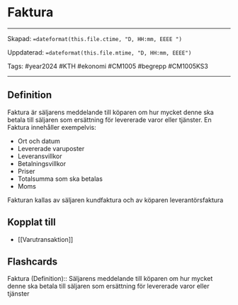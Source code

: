 # Faktura

---

Skapad: `=dateformat(this.file.ctime, "D, HH:mm, EEEE ")`

Uppdaterad: `=dateformat(this.file.mtime, "D, HH:mm, EEEE")`

Tags: #year2024 #KTH #ekonomi #CM1005 #begrepp #CM1005KS3

---

## Definition

Faktura är säljarens meddelande till köparen om hur mycket denne ska betala till säljaren som ersättning för levererade varor eller tjänster. En Faktura innehåller exempelvis:

- Ort och datum
- Levererade varuposter
- Leveransvillkor
- Betalningsvillkor
- Priser
- Totalsumma som ska betalas
- Moms

Fakturan kallas av säljaren kundfaktura och av köparen leverantörsfaktura

## Kopplat till

- [[Varutransaktion]]

## Flashcards

Faktura (Definition):: Säljarens meddelande till köparen om hur mycket denne ska betala till säljaren som ersättning för levererade varor eller tjänster
<!--SR:!2024-02-25,1,190!2024-03-05,3,264-->

